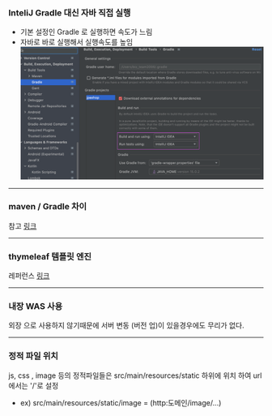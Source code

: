 ### InteliJ Gradle 대신 자바 직접 실행
  - 기본 설정인 Gradle 로 실행하면 속도가 느림 
  - 자바로 바로 실행해서 실행속도를 높임
  ![img](../img/buildSetting.png)
- - - 
### maven / Gradle 차이
  참고 [링크](https://mylupin.tistory.com/39)
- - - 
### thymeleaf 템플릿 엔진 
  레퍼런스 [링크](https://www.thymeleaf.org/)
- - - 
### 내장 WAS 사용 
  외장 으로 사용하지 않기때문에 서버 변동 (버전 업)이 있을경우에도 무리가 없다.
- - - 
### 정적 파일 위치 
 js, css , image 등의 정적파일들은 src/main/resources/static 하위에 위치 하여 
url에서는 '/'로 설정 
  - ex) src/main/resources/static/image = (http:도메인/image/...) 
